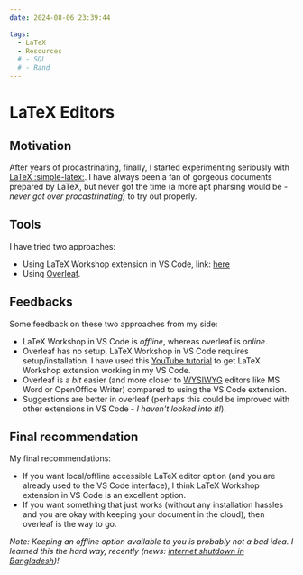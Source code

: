 ```yaml
--- 
date: 2024-08-06 23:39:44

tags:
  - LaTeX
  - Resources
  # - SQL
  # - Rand
---
```


# LaTeX Editors

## Motivation
After years of procastrinating, finally, I started experimenting seriously with [LaTeX :simple-latex:](https://www.latex-project.org). I have always been a fan of gorgeous documents prepared by LaTeX, but never got the time (a more apt pharsing would be - *never got over procastrinating*) to try out properly. 

## Tools
I have tried two approaches: 

* Using LaTeX Workshop extension in VS Code, link: [here](https://marketplace.visualstudio.com/items?itemName=James-Yu.latex-workshop)
* Using [Overleaf](https://www.overleaf.com).

<!-- more -->

## Feedbacks
Some feedback on these two approaches from my side:

* LaTeX Workshop in VS Code is *offline*, whereas overleaf is *online*. 
* Overleaf has no setup, LaTeX Workshop in VS Code requires setup/installation. I have used this [YouTube tutorial](https://www.youtube.com/watch?v=triTgcyF_IA) to get LaTeX Workshop extension working in my VS Code.
* Overleaf is a *bit* easier (and more closer to [WYSIWYG](https://en.wikipedia.org/wiki/WYSIWYG) editors like MS Word or OpenOffice Writer) compared to using the VS Code extension.
* Suggestions are better in overleaf (perhaps this could be improved with other extensions in VS Code - *I haven't looked into it!*).

## Final recommendation

My final recommendations:

* If you want local/offline accessible LaTeX editor option (and you are already used to the VS Code interface), I think LaTeX Workshop extension in VS Code is an excellent option.
* If you want something that just works (without any installation hassles and you are okay with keeping your document in the cloud), then overleaf is the way to go.

*Note: Keeping an offline option available to you is probably not a bad idea. I learned this the hard way, recently (news: [internet shutdown in Bangladesh](https://www.aljazeera.com/news/2024/7/28/bangladesh-restores-mobile-internet-after-11-day-blackout-to-quell-protests))!*
